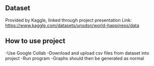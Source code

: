 ## Dataset 
Provided by Kaggle, linked through project presentation
Link: https://www.kaggle.com/datasets/unsdsn/world-happiness/data

## How to use project 
-Use Google Collab
-Download and upload csv files from dataset into project
-Run program
-Graphs should then be generated as normal
